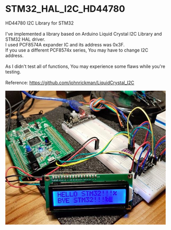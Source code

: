 # STM32_HAL_I2C_HD44780
HD44780 I2C Library for STM32<br>
<br>
I've implemented a library based on Arduino Liquid Crystal I2C Library and STM32 HAL driver.<br>
I used PCF8574A expander IC and its address was 0x3F.<br>
If you use a different PCF8574x series, You may have to change I2C address.<br>
<br>
As I didn't test all of functions, You may experience some flaws while you're testing.<br>
<br>
Reference: https://github.com/johnrickman/LiquidCrystal_I2C<br>
<br>
![hd44780_1](./hd44780_1.JPG)<br>
